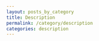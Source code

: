 ```yaml
---
layout: posts_by_category
title: Description
permalink: /category/description
categories: description
---
```


